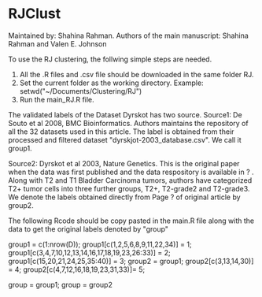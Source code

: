 # RJClust
Maintained by: Shahina Rahman.
Authors of the main manuscript: Shahina Rahman and Valen E. Johnson

To use the RJ clustering, the follwing simple steps are needed. 

1. All the .R files and .csv file should be downloaded in the same folder RJ. 
2. Set the current folder as the working directory.  Example: setwd("~/Documents/Clustering/RJ")
3. Run the main_RJ.R file. 



The validated labels of the Dataset Dyrskot has two source. 
Source1:  De Souto et al 2008, BMC Bioinformatics. Authors maintains the repository of all the 32 datasets used in this article. The label is obtained from their processed and filtered dataset "dyrskjot-2003_database.csv". We call it group1.

Source2:  Dyrskot et al 2003, Nature Genetics. This is the original paper when the data was first published and the data respository is available in ? . Along with T2 and T1 Bladder Carcinoma tumors, authors have categorized T2+ tumor cells into three further groups, T2+, T2-grade2 and T2-grade3. We denote the labels obtained directly from Page ? of original article by group2. 

The following Rcode should be copy pasted in the main.R file along with the data to get the original labels denoted by "group"

group1         = c(1:nrow(D));
group1[c(1,2,5,6,8,9,11,22,34)] = 1;
group1[c(3,4,7,10,12,13,14,16,17,18,19,23,26:33)] = 2;
group1[c(15,20,21,24,25,35:40)] = 3;
group2 = group1;
group2[c(3,13,14,30)] = 4;
group2[c(4,7,12,16,18,19,23,31,33)]= 5;

group = group1; 
group = group2
